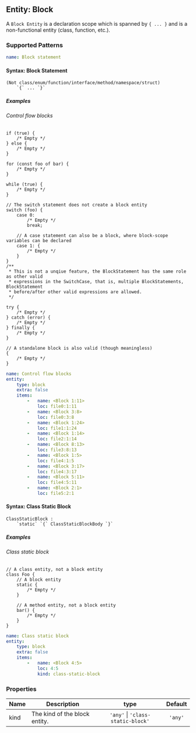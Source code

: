 ## Entity: Block

A `Block Entity` is a declaration scope which is spanned by `{ ... }` and is a non-functional entity (class, function, etc.).

### Supported Patterns

```yaml
name: Block statement
```

#### Syntax: Block Statement

```text
(Not class/enum/function/interface/method/namespace/struct)
    `{` ... `}`
```

##### Examples

###### Control flow blocks

```ets
if (true) {
    /* Empty */
} else {
    /* Empty */
}
```

```ets
for (const foo of bar) {
    /* Empty */
}
```

```ets
while (true) {
    /* Empty */
}
```

```ets
// The switch statement does not create a block entity
switch (foo) {
    case 0:
        /* Empty */
        break;
        
    // A case statement can also be a block, where block-scope variables can be declared
    case 1: {
        /* Empty */
    }
}
/**
 * This is not a unqiue feature, the BlockStatement has the same role as other valid
 * expressions in the SwitchCase, that is, multiple BlockStatements, BlockStatement
 * before/after other valid expressions are allowed.
 */
```

```ets
try {
    /* Empty */
} catch (error) {
    /* Empty */
} finally {
    /* Empty */
}
```


```ets
// A standalone block is also valid (though meaningless)
{
    /* Empty */
}
```

```yaml
name: Control flow blocks
entity:
    type: block
    extra: false
    items:
        -   name: <Block 1:11>
            loc: file0:1:11
        -   name: <Block 3:8>
            loc: file0:3:8
        -   name: <Block 1:24>
            loc: file1:1:24
        -   name: <Block 1:14>
            loc: file2:1:14
        -   name: <Block 8:13>
            loc: file3:8:13
        -   name: <Block 1:5>
            loc: file4:1:5
        -   name: <Block 3:17>
            loc: file4:3:17
        -   name: <Block 5:11>
            loc: file4:5:11
        -   name: <Block 2:1>
            loc: file5:2:1
```

#### Syntax: Class Static Block

```text
ClassStaticBlock :
    `static` `{` ClassStaticBlockBody `}`
```

##### Examples

###### Class static block

```ets
// A class entity, not a block entity
class Foo {
    // A block entity
    static {
        /* Empty */
    }
    
    // A method entity, not a block entity
    bar() {
        /* Empty */
    }
}
```

```yaml
name: Class static block
entity:
    type: block
    extra: false
    items:
        -   name: <Block 4:5>
            loc: 4:5
            kind: class-static-block
```

### Properties

| Name | Description                   |               type                | Default |
|------|-------------------------------|:---------------------------------:|:-------:|
| kind | The kind of the block entity. | `'any'` \| `'class-static-block'` | `'any'` |
